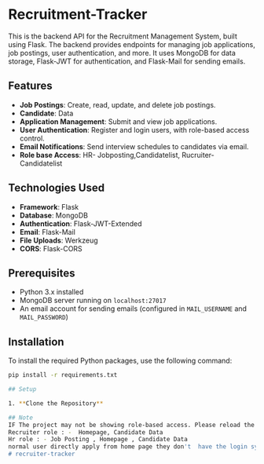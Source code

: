 # Recruitment-Tracker

This is the backend API for the Recruitment Management System, built using Flask. The backend provides endpoints for managing job applications, job postings, user authentication, and more. It uses MongoDB for data storage, Flask-JWT for authentication, and Flask-Mail for sending emails.

## Features

- **Job Postings**: Create, read, update, and delete job postings.
- **Candidate**: Data
- **Application Management**: Submit and view job applications.
- **User Authentication**: Register and login users, with role-based access control.
- **Email Notifications**: Send interview schedules to candidates via email.
- **Role base Access**: HR- Jobposting,Candidatelist, Rucruiter- Candidatelist 


## Technologies Used

- **Framework**: Flask
- **Database**: MongoDB
- **Authentication**: Flask-JWT-Extended
- **Email**: Flask-Mail
- **File Uploads**: Werkzeug
- **CORS**: Flask-CORS

## Prerequisites

- Python 3.x installed
- MongoDB server running on `localhost:27017`
- An email account for sending emails (configured in `MAIL_USERNAME` and `MAIL_PASSWORD`)

## Installation

To install the required Python packages, use the following command:

```bash
pip install -r requirements.txt

## Setup

1. **Clone the Repository**

## Note
IF The project may not be showing role-based access. Please reload the page once.
Recruiter role : -  Homepage, Candidate Data 
Hr role : - Job Posting , Homepage , Candidate Data 
normal user directly apply from home page they don't  have the login system for them 
#   r e c r u i t e r - t r a c k e r  
 